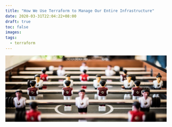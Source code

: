 ```yaml
---
title: "How We Use Terraform to Manage Our Entire Infrastructure"
date: 2020-03-31T22:04:22+08:00
draft: true
toc: false
images:
tags: 
  - terraform
---
```


![Photo by Pascal Swier on Unsplash](/img/pascal-swier-7de474KZIbs-unsplash.jpg)
